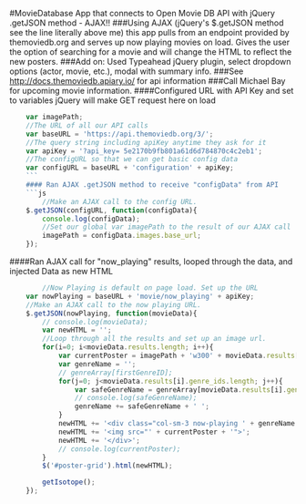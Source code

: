 #MovieDatabase App that connects to Open Movie DB API with jQuery .getJSON method - AJAX!!
###Using AJAX (jQuery's $.getJSON method see the line literally above me) this app pulls from an endpoint provided by themoviedb.org and serves up now playing movies on load. Gives the user the option of searching for a movie and will change the HTML to reflect the new posters.
###Add on: Used Typeahead jQuery plugin, select dropdown options (actor, movie, etc.), modal with summary info. 
###See http://docs.themoviedb.apiary.io/ for api information
###Call Michael Bay for upcoming movie information.
####Configured URL  with API Key and set to variables 
jQuery will make GET request here on load
```js
	var imagePath;
	//The URL of all our API calls
	var baseURL = 'https://api.themoviedb.org/3/';
	//The query string including apiKey anytime they ask for it
	var apiKey = '?api_key=	5e2170b9fb801a61d6d784870c4c2eb1';
	//The configURL so that we can get basic config data
	var configURL = baseURL + 'configuration' + apiKey;
	```
	#### Ran AJAX .getJSON method to receive "configData" from API
	```js
		//Make an AJAX call to the config URL.
	$.getJSON(configURL, function(configData){
		console.log(configData);
		//Set our global var imagePath to the result of our AJAX call
		imagePath = configData.images.base_url;
	});
```
####Ran AJAX call for "now_playing" results, looped through the data, and injected Data as new HTML
```js
		//Now Playing is default on page load. Set up the URL
	var nowPlaying = baseURL + 'movie/now_playing' + apiKey;
	//Make an AJAX call to the now playing URL.
	$.getJSON(nowPlaying, function(movieData){
		// console.log(movieData);
		var newHTML = '';
		//Loop through all the results and set up an image url.
		for(i=0; i<movieData.results.length; i++){
			var currentPoster = imagePath + 'w300' + movieData.results[i].poster_path;
			var genreName = ''; 
			// genreArray[firstGenreID];
			for(j=0; j<movieData.results[i].genre_ids.length; j++){
				var safeGenreName = genreArray[movieData.results[i].genre_ids[j]].replace(/ /g, "");
				// console.log(safeGenreName);
				genreName += safeGenreName + ' ';
			}
			newHTML += '<div class="col-sm-3 now-playing ' + genreName + '">';
			newHTML += '<img src="' + currentPoster + '">';
			newHTML += '</div>';
			// console.log(currentPoster);
		}
		$('#poster-grid').html(newHTML);

		getIsotope();
	});	
```
	


